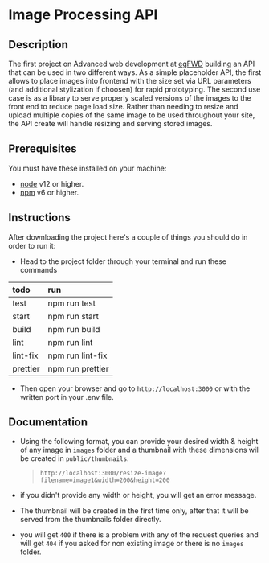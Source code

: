 # Image Processing API

## Description

The first project on Advanced web development at [egFWD](https://egfwd.com/) 
building an API that can be used in two different ways. As a simple placeholder API, the first allows to place images into frontend with the size set via URL parameters (and additional stylization if choosen) for rapid prototyping. The second use case is as a library to serve properly scaled versions of the images to the front end to reduce page load size. Rather than needing to resize and upload multiple copies of the same image to be used throughout your site, the API create will handle resizing and serving stored images.

## Prerequisites

You must have these installed on your machine:

- [node](https://nodejs.org/en/download/) v12 or higher.
- [npm](https://docs.npmjs.com/downloading-and-installing-node-js-and-npm) v6 or higher.

## Instructions

After downloading the project here's a couple of things you should do in order to run it:

- Head to the project folder through your terminal and run these commands

| todo | run | 
| :--- | :---- | 
| test | npm run test | 
| start | npm run start |
| build | npm run build |
| lint| npm run lint |
| lint-fix| npm run lint-fix |
| prettier| npm run prettier |

- Then open your browser and go to `http://localhost:3000` or with the written port in your .env file.

## Documentation

- Using the following format, you can provide your desired width & height of any image in `images` folder
  and a thumbnail with these dimensions will be created in `public/thumbnails`.
  > `http://localhost:3000/resize-image?filename=image1&width=200&height=200`
- if you didn't provide any width or height, you will get an error message.

- The thumbnail will be created in the first time only, after that it will be served from the thumbnails folder directly.

- you will get `400` if there is a problem with any of the request queries and will get `404` if you asked for non existing image or there is no `images` folder.
